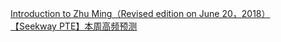   
[Introduction to Zhu Ming（Revised edition on June 20，2018）](http://www.dianyue.me/archives/085/jut0h0afzzmdaw1f/)  
[【Seekway PTE】本周高频预测](http://www.dianyue.me/archives/869/bxrz3y8d9ldkdeqk/)